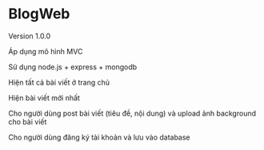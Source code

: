 # BlogWeb
Version 1.0.0

Áp dụng mô hình MVC

Sử dụng node.js + express + mongodb

Hiện tất cả bài viết ở trang chủ

Hiện bài viết mới nhất

Cho người dùng post bài viết (tiêu đề, nội dung) và upload ảnh background cho bài viết

Cho người dùng đăng ký tài khoản và lưu vào database

